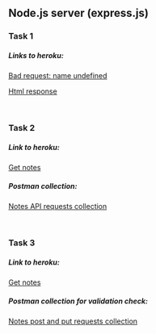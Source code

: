 <h2>Node.js server (express.js)</h2>
<h3>Task 1</h3>
<h5>Links to heroku:</h5>
<a href="https://node-training-app-itech.herokuapp.com/api/greetings/"><p>Bad request: name undefined</p></a>
<a href="https://node-training-app-itech.herokuapp.com/api/greetings?name=User"><p>Html response</p></a>
<br>
<h3>Task 2</h3>
<h5>Link to heroku:</h5>
<a href="https://node-training-app-itech.herokuapp.com/api/notes"><p>Get notes</p></a>
<h5>Postman collection:</h5>
<a href="https://go.postman.co/workspace/My-Workspace~b5ce7cf5-293e-4ced-8c11-d13fce3b5416/collection/18621131-c9a597b8-26d9-4331-b815-c5a92ab84a59"><p>Notes API requests collection</p></a>
<br>
<h3>Task 3</h3>
<h5>Link to heroku:</h5>
<a href="https://node-training-app-itech.herokuapp.com/api/notes"><p>Get notes</p></a>
<h5>Postman collection for validation check:</h5>
<a href="https://go.postman.co/workspace/My-Workspace~b5ce7cf5-293e-4ced-8c11-d13fce3b5416/collection/18621131-20ceebfd-2163-47d6-98c2-550f6086773d"><p>Notes post and put requests collection</p></a>
